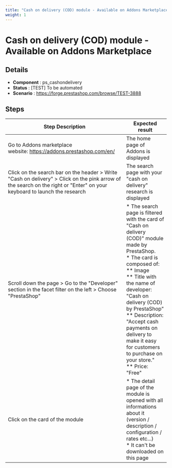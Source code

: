 ```yaml
---
title: "Cash on delivery (COD) module - Available on Addons Marketplace"
weight: 1
---
```


# Cash on delivery (COD) module - Available on Addons Marketplace
## Details
* **Component** : ps_cashondelivery
* **Status** : [TEST] To be automated
* **Scenario** : https://forge.prestashop.com/browse/TEST-3888

## Steps
| Step Description | Expected result |
| ----- | ----- |
| Go to Addons marketplace website: https://addons.prestashop.com/en/ | The home page of Addons is displayed |
| Click on the search bar on the header > Write "Cash on delivery" > Click on the pink arrow of the search on the right or "Enter" on your keyboard to launch the research | The search page with your "cash on delivery" research is displayed |
| Scroll down the page > Go to the "Developer" section in the facet filter on the left > Choose "PrestaShop" | * The search page is filtered with the card of "Cash on delivery (COD)" module made by PrestaShop.<br> * The card is composed of:<br> ** Image<br> ** Title with the name of developer: "Cash on delivery (COD) by PrestaShop"<br> ** Description: "Accept cash payments on delivery to make it easy for customers to purchase on your store."<br> ** Price: "Free" |
| Click on the card of the module | * The detail page of the module is opened with all informations about it (version / description / configuration / rates etc...)<br> * It can't be downloaded on this page |

